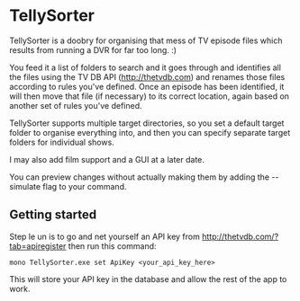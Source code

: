 # TellySorter

TellySorter is a doobry for organising that mess of TV episode files which results from running a DVR for far too long. :)

You feed it a list of folders to search and it goes through and identifies all the files using the TV DB API
(http://thetvdb.com) and renames those files according to rules you've defined.  Once an episode has been identified, it
will then move that file (if necessary) to its correct location, again based on another set of rules you've defined.

TellySorter supports multiple target directories, so you set a default target folder to organise everything into, and then
you can specify separate target folders for individual shows.

I may also add film support and a GUI at a later date.

You can preview changes without actually making them by adding the --simulate flag to your command.

## Getting started

Step le un is to go and net yourself an API key from http://thetvdb.com/?tab=apiregister then run this command:

    mono TellySorter.exe set ApiKey <your_api_key_here>

This will store your API key in the database and allow the rest of the app to work.
